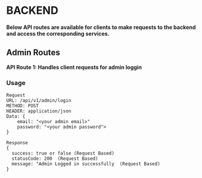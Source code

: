 # BACKEND
**Below API routes are available for clients to make requests to the backend and access the corresponding services.**
## Admin Routes

**API Route 1: Handles client requests for admin loggin**
### Usage
``` base
Request
URL: /api/v1/admin/login
METHOD: POST
HEADER: application/json
Data: {
    email: "<your admin email>"
    password: "<your admin password">
}

Response
{
  success: true or false (Request Based)
  statusCode: 200  (Request Based)
  message: "Admin Logged in successfully  (Request Based)
}
```


